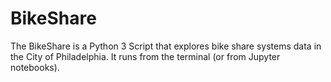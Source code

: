 # BikeShare
The BikeShare is a Python 3 Script that explores bike share systems data in the City of Philadelphia. It runs from the terminal (or from Jupyter notebooks).
